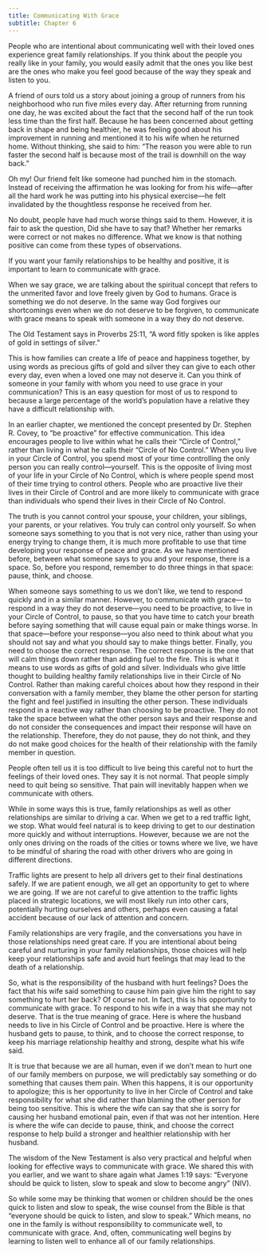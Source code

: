 ```yaml
---
title: Communicating With Grace
subtitle: Chapter 6
---
```


People who are intentional about communicating well with their loved ones experience great family relationships. If you think about the people you really like in your family, you would easily admit that the ones you like best are the ones who make you feel good because of the way they speak and listen to you.

A friend of ours told us a story about joining a group of runners from his neighborhood who run five miles every day. After returning from running one day, he was excited about the fact that the second half of the run took less time than the first half. Because he has been concerned about getting back in shape and being healthier, he was feeling good about his improvement in running and mentioned it to his wife when he returned home. Without thinking, she said to him: “The reason you were able to run faster the second half is because most of the trail is downhill on the way back.”

Oh my! Our friend felt like someone had punched him in the stomach. Instead of receiving the affirmation he was looking for from his wife—after all the hard work he was putting into his physical exercise—he felt invalidated by the thoughtless response he received from her.

No doubt, people have had much worse things said to them. However, it is fair to ask the question, Did she have to say that? Whether her remarks were correct or not makes no difference. What we know is that nothing positive can come from these types of observations.

If you want your family relationships to be healthy and positive, it is important to learn to communicate with grace.

When we say grace, we are talking about the spiritual concept that refers to the unmerited favor and love freely given by God to humans. Grace is something we do not deserve. In the same way God forgives our shortcomings even when we do not deserve to be forgiven, to communicate with grace means to speak with someone in a way they do not deserve.

The Old Testament says in Proverbs 25:11, “A word fitly spoken is like apples of gold in settings of silver.”

This is how families can create a life of peace and happiness together, by using words as precious gifts of gold and silver they can give to each other every day, even when a loved one may not deserve it. Can you think of someone in your family with whom you need to use grace in your communication? This is an easy question for most of us to respond to because a large percentage of the world’s population have a relative they have a difficult relationship with.

In an earlier chapter, we mentioned the concept presented by Dr. Stephen R. Covey, to “be proactive” for effective communication. This idea encourages people to live within what he calls their “Circle of Control,” rather than living in what he calls their “Circle of No Control.” When you live in your Circle of Control, you spend most of your time controlling the only person you can really control—yourself. This is the opposite of living most of your life in your Circle of No Control, which is where people spend most of their time trying to control others. People who are proactive live their lives in their Circle of Control and are more likely to communicate with grace than individuals who spend their lives in their Circle of No Control.

The truth is you cannot control your spouse, your children, your siblings, your parents, or your relatives. You truly can control only yourself. So when someone says something to you that is not very nice, rather than using your energy trying to change them, it is much more profitable to use that time developing your response of peace and grace. As we have mentioned before, between what someone says to you and your response, there is a space. So, before you respond, remember to do three things in that space: pause, think, and choose.

When someone says something to us we don’t like, we tend to respond quickly and in a similar manner. However, to communicate with grace— to respond in a way they do not deserve—you need to be proactive, to live in your Circle of Control, to pause, so that you have time to catch your breath before saying something that will cause equal pain or make things worse. In that space—before your response—you also need to think about what you should not say and what you should say to make things better. Finally, you need to choose the correct response. The correct response is the one that will calm things down rather than adding fuel to the fire. This is what it means to use words as gifts of gold and silver. Individuals who give little thought to building healthy family relationships live in their Circle of No Control. Rather than making careful choices about how they respond in their conversation with a family member, they blame the other person for starting the fight and feel justified in insulting the other person. These individuals respond in a reactive way rather than choosing to be proactive. They do not take the space between what the other person says and their response and do not consider the consequences and impact their response will have on the relationship. Therefore, they do not pause, they do not think, and they do not make good choices for the health of their relationship with the family member in question.

People often tell us it is too difficult to live being this careful not to hurt the feelings of their loved ones. They say it is not normal. That people simply need to quit being so sensitive. That pain will inevitably happen when we communicate with others.

While in some ways this is true, family relationships as well as other relationships are similar to driving a car. When we get to a red traffic light, we stop. What would feel natural is to keep driving to get to our destination more quickly and without interruptions. However, because we are not the only ones driving on the roads of the cities or towns where we live, we have to be mindful of sharing the road with other drivers who are going in different directions.

Traffic lights are present to help all drivers get to their final destinations safely. If we are patient enough, we all get an opportunity to get to where we are going. If we are not careful to give attention to the traffic lights placed in strategic locations, we will most likely run into other cars, potentially hurting ourselves and others, perhaps even causing a fatal accident because of our lack of attention and concern.

Family relationships are very fragile, and the conversations you have in those relationships need great care. If you are intentional about being careful and nurturing in your family relationships, those choices will help keep your relationships safe and avoid hurt feelings that may lead to the death of a relationship.

So, what is the responsibility of the husband with hurt feelings? Does the fact that his wife said something to cause him pain give him the right to say something to hurt her back? Of course not. In fact, this is his opportunity to communicate with grace. To respond to his wife in a way that she may not deserve. That is the true meaning of grace. Here is where the husband needs to live in his Circle of Control and be proactive. Here is where the husband gets to pause, to think, and to choose the correct response, to keep his marriage relationship healthy and strong, despite what his wife said.

It is true that because we are all human, even if we don’t mean to hurt one of our family members on purpose, we will predictably say something or do something that causes them pain. When this happens, it is our opportunity to apologize; this is her opportunity to live in her Circle of Control and take responsibility for what she did rather than blaming the other person for being too sensitive. This is where the wife can say that she is sorry for causing her husband emotional pain, even if that was not her intention. Here is where the wife can decide to pause, think, and choose the correct response to help build a stronger and healthier relationship with her husband.

The wisdom of the New Testament is also very practical and helpful when looking for effective ways to communicate with grace. We shared this with you earlier, and we want to share again what James 1:19 says: “Everyone should be quick to listen, slow to speak and slow to become angry” (NIV).

So while some may be thinking that women or children should be the ones quick to listen and slow to speak, the wise counsel from the Bible is that “everyone should be quick to listen, and slow to speak.” Which means, no one in the family is without responsibility to communicate well, to communicate with grace. And, often, communicating well begins by learning to listen well to enhance all of our family relationships.